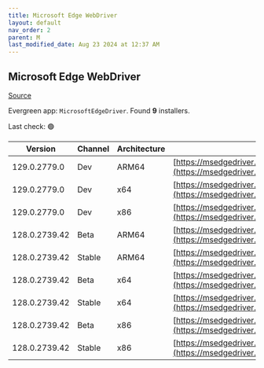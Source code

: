 ```yaml
---
title: Microsoft Edge WebDriver
layout: default
nav_order: 2
parent: M
last_modified_date: Aug 23 2024 at 12:37 AM
---
```


## Microsoft Edge WebDriver

[Source](https://www.microsoft.com/edge)

Evergreen app: `MicrosoftEdgeDriver`. Found **9** installers.

Last check: 🟢

| Version       | Channel | Architecture | URI                                                                                                                                            |
| ------------- | ------- | ------------ | ---------------------------------------------------------------------------------------------------------------------------------------------- |
| 129.0.2779.0  | Dev     | ARM64        | [https://msedgedriver.azureedge.net/129.0.2779.0/edgedriver_arm64.zip](https://msedgedriver.azureedge.net/129.0.2779.0/edgedriver_arm64.zip)   |
| 129.0.2779.0  | Dev     | x64          | [https://msedgedriver.azureedge.net/129.0.2779.0/edgedriver_win64.zip](https://msedgedriver.azureedge.net/129.0.2779.0/edgedriver_win64.zip)   |
| 129.0.2779.0  | Dev     | x86          | [https://msedgedriver.azureedge.net/129.0.2779.0/edgedriver_win32.zip](https://msedgedriver.azureedge.net/129.0.2779.0/edgedriver_win32.zip)   |
| 128.0.2739.42 | Beta    | ARM64        | [https://msedgedriver.azureedge.net/128.0.2739.42/edgedriver_arm64.zip](https://msedgedriver.azureedge.net/128.0.2739.42/edgedriver_arm64.zip) |
| 128.0.2739.42 | Stable  | ARM64        | [https://msedgedriver.azureedge.net/128.0.2739.42/edgedriver_arm64.zip](https://msedgedriver.azureedge.net/128.0.2739.42/edgedriver_arm64.zip) |
| 128.0.2739.42 | Beta    | x64          | [https://msedgedriver.azureedge.net/128.0.2739.42/edgedriver_win64.zip](https://msedgedriver.azureedge.net/128.0.2739.42/edgedriver_win64.zip) |
| 128.0.2739.42 | Stable  | x64          | [https://msedgedriver.azureedge.net/128.0.2739.42/edgedriver_win64.zip](https://msedgedriver.azureedge.net/128.0.2739.42/edgedriver_win64.zip) |
| 128.0.2739.42 | Beta    | x86          | [https://msedgedriver.azureedge.net/128.0.2739.42/edgedriver_win32.zip](https://msedgedriver.azureedge.net/128.0.2739.42/edgedriver_win32.zip) |
| 128.0.2739.42 | Stable  | x86          | [https://msedgedriver.azureedge.net/128.0.2739.42/edgedriver_win32.zip](https://msedgedriver.azureedge.net/128.0.2739.42/edgedriver_win32.zip) |
